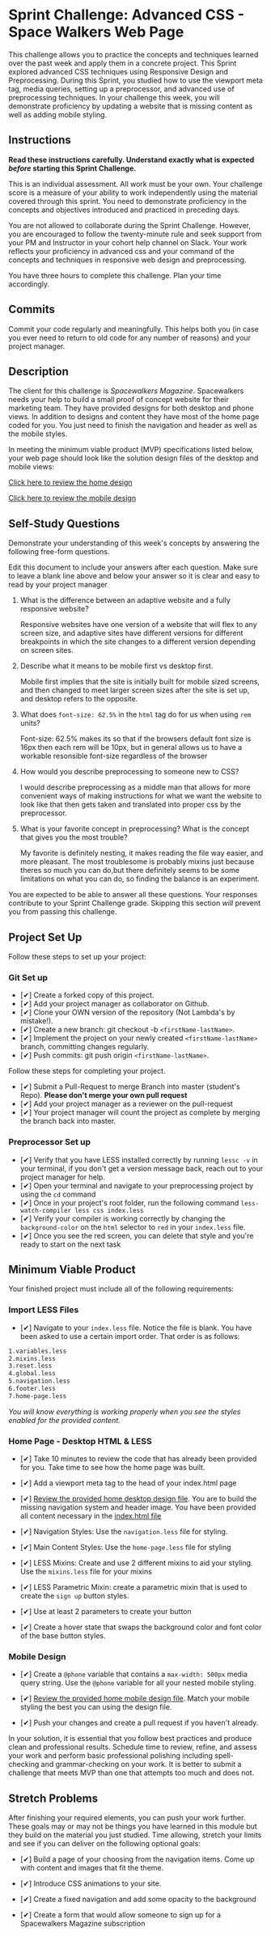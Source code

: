 # Sprint Challenge: Advanced CSS - Space Walkers Web Page

This challenge allows you to practice the concepts and techniques learned over the past week and apply them in a concrete project. This Sprint explored advanced CSS techniques using Responsive Design and Preprocessing. During this Sprint, you studied how to use the viewport meta tag, media queries, setting up a preprocessor, and advanced use of preprocessing techniques. In your challenge this week, you will demonstrate proficiency by updating a website that is missing content as well as adding mobile styling.

## Instructions

**Read these instructions carefully. Understand exactly what is expected _before_ starting this Sprint Challenge.**

This is an individual assessment. All work must be your own. Your challenge score is a measure of your ability to work independently using the material covered through this sprint. You need to demonstrate proficiency in the concepts and objectives introduced and practiced in preceding days.

You are not allowed to collaborate during the Sprint Challenge. However, you are encouraged to follow the twenty-minute rule and seek support from your PM and Instructor in your cohort help channel on Slack. Your work reflects your proficiency in advanced css and your command of the concepts and techniques in responsive web design and preprocessing.

You have three hours to complete this challenge. Plan your time accordingly.

## Commits

Commit your code regularly and meaningfully. This helps both you (in case you ever need to return to old code for any number of reasons) and your project manager.

## Description

The client for this challenge is _Spacewalkers Magazine_. Spacewalkers needs your help to build a small proof of concept website for their marketing team. They have provided designs for both desktop and phone views. In addition to designs and content they have most of the home page coded for you. You just need to finish the navigation and header as well as the mobile styles.

In meeting the minimum viable product (MVP) specifications listed below, your web page should look like the solution design files of the desktop and mobile views:

[Click here to review the home design](design-files/home-desktop.png)

[Click here to review the mobile design](design-files/home-mobile.png)

## Self-Study Questions

Demonstrate your understanding of this week's concepts by answering the following free-form questions.

Edit this document to include your answers after each question. Make sure to leave a blank line above and below your answer so it is clear and easy to read by your project manager

1. What is the difference between an adaptive website and a fully responsive website?

    Responsive websites have one version of a website that will flex to any screen size, and adaptive sites have different versions for different breakpoints in which the site changes to a different version depending on screen sites. 


2. Describe what it means to be mobile first vs desktop first.

    Mobile first implies that the site is initially built for mobile sized screens, and then changed to meet larger screen sizes after the site is set up, and desktop refers to the opposite.

3. What does `font-size: 62.5%` in the `html` tag do for us when using `rem` units?

    Font-size: 62.5% makes its so that if the browsers default font size is 16px then each rem will be 10px, but in general allows us to have a workable resonsible font-size regardless of the browser

4. How would you describe preprocessing to someone new to CSS?

    I would describe preprocessing as a middle man that allows for more convenient ways of making instructions for what we want the website to look like that then gets taken and translated into proper css by the preprocessor.

5. What is your favorite concept in preprocessing? What is the concept that gives you the most trouble?

    My favorite is definitely nesting, it makes reading the file way easier, and more pleasant. The most troublesome is probably mixins just because theres so much you can do,but there definitely seems to be some limitations on what you can do, so finding the balance is an experiment. 

You are expected to be able to answer all these questions. Your responses contribute to your Sprint Challenge grade. Skipping this section *will* prevent you from passing this challenge.

## Project Set Up

Follow these steps to set up your project:

### Git Set up

- [✔] Create a forked copy of this project.
- [✔] Add your project manager as collaborator on Github.
- [✔] Clone your OWN version of the repository (Not Lambda's by mistake!).
- [✔] Create a new branch: git checkout -b `<firstName-lastName>`.
- [✔] Implement the project on your newly created `<firstName-lastName>` branch, committing changes regularly.
- [✔] Push commits: git push origin `<firstName-lastName>`.
 
Follow these steps for completing your project.

- [✔] Submit a Pull-Request to merge <firstName-lastName> Branch into master (student's  Repo). **Please don't merge your own pull request**
- [✔] Add your project manager as a reviewer on the pull-request
- [✔] Your project manager will count the project as complete by merging the branch back into master.
 

### Preprocessor Set up

* [✔] Verify that you have LESS installed correctly by running `lessc -v` in your terminal, if you don't get a version message back, reach out to your project manager for help.
* [✔] Open your terminal and navigate to your preprocessing project by using the `cd` command
* [✔] Once in your project's root folder, run the following command `less-watch-compiler less css index.less`
* [✔] Verify your compiler is working correctly by changing the `background-color` on the `html` selector to `red` in your `index.less` file.
* [✔] Once you see the red screen, you can delete that style and you're ready to start on the next task

## Minimum Viable Product

Your finished project must include all of the following requirements:

### Import LESS Files

* [✔] Navigate to your `index.less` file. Notice the file is blank. You have been asked to use a certain import order. That order is as follows:

```markdown
1.variables.less
2.mixins.less
3.reset.less
4.global.less
5.navigation.less
6.footer.less
7.home-page.less
```

_You will know everything is working properly when you see the styles enabled for the provided content._  

### Home Page - Desktop HTML & LESS

* [✔] Take 10 minutes to review the code that has already been provided for you. Take time to see how the home page was built.

* [✔] Add a viewport meta tag to the head of your index.html page

* [✔] [Review the provided home desktop design file](design-files/home-desktop.png). You are to build the missing navigation system and header image. You have been provided all content necessary in the [index.html file](index.html)

* [✔] Navigation Styles: Use the `navigation.less` file for styling.

* [✔] Main Content Styles: Use the `home-page.less` file for styling

* [✔] LESS Mixins: Create and use 2 different mixins to aid your styling. Use the `mixins.less` file for your mixins

* [✔] LESS Parametric Mixin: create a parametric mixin that is used to create the `sign up` button styles.

* [✔]  Use at least 2 parameters to create your button

* [✔] Create a hover state that swaps the background color and font color of the base button styles.

### Mobile Design

* [✔] Create a `@phone` variable that contains a `max-width: 500px` media query string. Use the `@phone` variable for all your nested mobile styling.

* [✔] [Review the provided home mobile design file](design-files/home-mobile.png). Match your mobile styling the best you can using the design file.

* [✔] Push your changes and create a pull request if you haven't already.

In your solution, it is essential that you follow best practices and produce clean and professional results. Schedule time to review, refine, and assess your work and perform basic professional polishing including spell-checking and grammar-checking on your work. It is better to submit a challenge that meets MVP than one that attempts too much and does not.

## Stretch Problems

After finishing your required elements, you can push your work further. These goals may or may not be things you have learned in this module but they build on the material you just studied. Time allowing, stretch your limits and see if you can deliver on the following optional goals:

* [✔] Build a page of your choosing from the navigation items. Come up with content and images that fit the theme.

* [✔] Introduce CSS animations to your site.

* [✔] Create a fixed navigation and add some opacity to the background

* [✔] Create a form that would allow someone to sign up for a Spacewalkers Magazine subscription